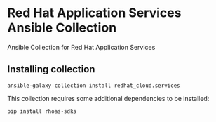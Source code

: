 # Red Hat Application Services Ansible Collection

Ansible Collection for Red Hat Application Services

## Installing collection

```shell
ansible-galaxy collection install redhat_cloud.services
```

This collection requires some additional dependencies to be installed:

```shell
pip install rhoas-sdks
```
